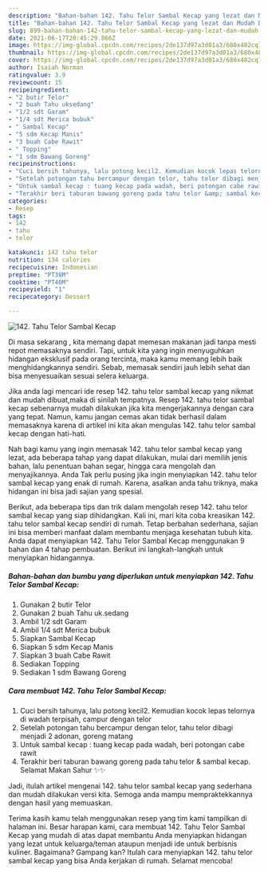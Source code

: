 ```yaml
---
description: "Bahan-bahan 142. Tahu Telor Sambal Kecap yang lezat dan Mudah Dibuat"
title: "Bahan-bahan 142. Tahu Telor Sambal Kecap yang lezat dan Mudah Dibuat"
slug: 899-bahan-bahan-142-tahu-telor-sambal-kecap-yang-lezat-dan-mudah-dibuat
date: 2021-06-17T20:45:29.866Z
image: https://img-global.cpcdn.com/recipes/2de137d97a3d01a3/680x482cq70/142-tahu-telor-sambal-kecap-foto-resep-utama.jpg
thumbnail: https://img-global.cpcdn.com/recipes/2de137d97a3d01a3/680x482cq70/142-tahu-telor-sambal-kecap-foto-resep-utama.jpg
cover: https://img-global.cpcdn.com/recipes/2de137d97a3d01a3/680x482cq70/142-tahu-telor-sambal-kecap-foto-resep-utama.jpg
author: Isaiah Norman
ratingvalue: 3.9
reviewcount: 15
recipeingredient:
- "2 butir Telor"
- "2 buah Tahu uksedang"
- "1/2 sdt Garam"
- "1/4 sdt Merica bubuk"
- " Sambal Kecap"
- "5 sdm Kecap Manis"
- "3 buah Cabe Rawit"
- " Topping"
- "1 sdm Bawang Goreng"
recipeinstructions:
- "Cuci bersih tahunya, lalu potong kecil2. Kemudian kocok lepas telornya di wadah terpisah, campur dengan telor"
- "Setelah potongan tahu bercampur dengan telor, tahu telor dibagi menjadi 2 adonan, goreng matang"
- "Untuk sambal kecap : tuang kecap pada wadah, beri potongan cabe rawit"
- "Terakhir beri taburan bawang goreng pada tahu telor &amp; sambal kecap. Selamat Makan Sahur ✨✨"
categories:
- Resep
tags:
- 142
- tahu
- telor

katakunci: 142 tahu telor 
nutrition: 134 calories
recipecuisine: Indonesian
preptime: "PT38M"
cooktime: "PT40M"
recipeyield: "1"
recipecategory: Dessert

---
```



![142. Tahu Telor Sambal Kecap](https://img-global.cpcdn.com/recipes/2de137d97a3d01a3/680x482cq70/142-tahu-telor-sambal-kecap-foto-resep-utama.jpg)

Di masa  sekarang , kita memang dapat memesan makanan jadi tanpa mesti repot memasaknya sendiri. Tapi, untuk kita yang ingin menyuguhkan hidangan eksklusif pada orang tercinta, maka kamu memang lebih baik menghidangkannya sendiri. Sebab, memasak sendiri jauh lebih sehat dan bisa menyesuaikan sesuai selera keluarga.

Jika anda lagi mencari ide resep 142. tahu telor sambal kecap yang nikmat dan mudah dibuat,maka di sinilah tempatnya. Resep 142. tahu telor sambal kecap  sebenarnya mudah dilakukan jika kita mengerjakannya dengan cara yang tepat. Namun, kamu jangan cemas akan tidak berhasil dalam memasaknya 
karena di artikel ini kita akan mengulas 142. tahu telor sambal kecap dengan hati-hati.  



Nah bagi kamu yang ingin memasak 142. tahu telor sambal kecap yang lezat, ada beberapa tahap yang dapat dilakukan, mulai dari memilih jenis bahan, lalu penentuan bahan segar, hingga cara mengolah dan menyajikannya. Anda Tak perlu pusing jika ingin menyiapkan 142. tahu telor sambal kecap yang enak di rumah. Karena, asalkan anda  tahu triknya, maka hidangan ini bisa jadi sajian yang spesial.

Berikut, ada beberapa tips dan trik dalam mengolah resep 142. tahu telor sambal kecap yang siap dihidangkan. Kali ini, mari kita coba kreasikan 142. tahu telor sambal kecap sendiri di rumah. Tetap berbahan sederhana, sajian ini bisa memberi manfaat dalam membantu menjaga kesehatan tubuh kita. Anda dapat menyiapkan 142. Tahu Telor Sambal Kecap menggunakan 9 bahan dan 4 tahap pembuatan. Berikut ini langkah-langkah untuk menyiapkan hidangannya.

<!--inarticleads1-->

##### Bahan-bahan dan bumbu yang diperlukan untuk menyiapkan 142. Tahu Telor Sambal Kecap:

1. Gunakan 2 butir Telor
1. Gunakan 2 buah Tahu uk.sedang
1. Ambil 1/2 sdt Garam
1. Ambil 1/4 sdt Merica bubuk
1. Siapkan  Sambal Kecap
1. Siapkan 5 sdm Kecap Manis
1. Siapkan 3 buah Cabe Rawit
1. Sediakan  Topping
1. Sediakan 1 sdm Bawang Goreng




<!--inarticleads2-->

##### Cara membuat 142. Tahu Telor Sambal Kecap:

1. Cuci bersih tahunya, lalu potong kecil2. Kemudian kocok lepas telornya di wadah terpisah, campur dengan telor
1. Setelah potongan tahu bercampur dengan telor, tahu telor dibagi menjadi 2 adonan, goreng matang
1. Untuk sambal kecap : tuang kecap pada wadah, beri potongan cabe rawit
1. Terakhir beri taburan bawang goreng pada tahu telor &amp; sambal kecap. Selamat Makan Sahur ✨✨




Jadi, itulah artikel mengenai  142. tahu telor sambal kecap  yang sederhana dan mudah dilakukan versi kita. Semoga anda mampu mempraktekkannya dengan hasil yang memuaskan. 

Terima kasih kamu telah menggunakan resep yang tim kami tampilkan di halaman ini. Besar harapan kami, cara membuat  142. Tahu Telor Sambal Kecap yang mudah di atas dapat membantu Anda menyiapkan hidangan yang lezat untuk keluarga/teman ataupun menjadi ide untuk berbisnis kuliner. Bagaimana? Gampang kan? Itulah cara menyiapkan 142. tahu telor sambal kecap yang bisa Anda kerjakan di rumah. Selamat mencoba!

